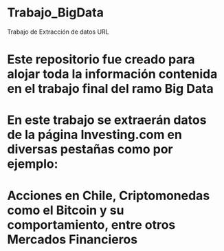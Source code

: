 # Trabajo_BigData
Trabajo de Extracción de datos URL 

# Este repositorio fue creado para alojar toda la información contenida en el trabajo final del ramo Big Data #
# En este trabajo se extraerán datos de la página Investing.com en diversas pestañas como por ejemplo:
# Acciones en Chile, Criptomonedas como el Bitcoin y su comportamiento, entre otros Mercados Financieros 

